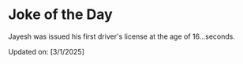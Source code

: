 # Joke of the Day

<!-- #joke -->
Jayesh was issued his first driver's license at the age of 16...seconds.

Updated on: [3/1/2025]
<!-- #jokeEnd -->